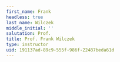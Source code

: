 ```yaml
---
first_name: Frank
headless: true
last_name: Wilczek
middle_initial: ''
salutation: Prof.
title: Prof. Frank Wilczek
type: instructor
uid: 191137ad-89c9-555f-986f-22487beda61d
---
```

